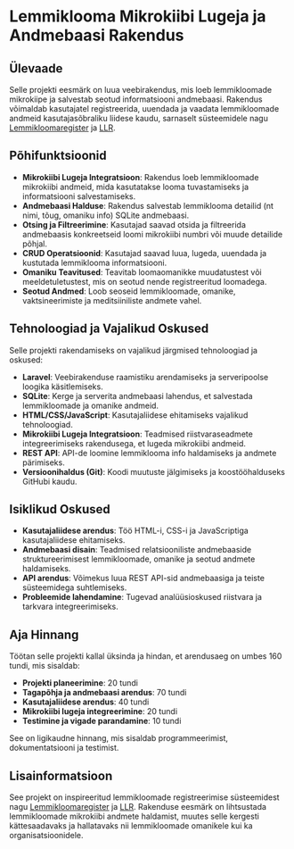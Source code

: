 # Lemmiklooma Mikrokiibi Lugeja ja Andmebaasi Rakendus

## Ülevaade

Selle projekti eesmärk on luua veebirakendus, mis loeb lemmikloomade mikrokiipe ja salvestab seotud informatsiooni andmebaasi. Rakendus võimaldab kasutajatel registreerida, uuendada ja vaadata lemmikloomade andmeid kasutajasõbraliku liidese kaudu, sarnaselt süsteemidele nagu [Lemmikloomaregister](https://www.lemmikloomaregister.ee/et/) ja [LLR](https://www.llr.ee/KKK).

## Põhifunktsioonid

- **Mikrokiibi Lugeja Integratsioon**: Rakendus loeb lemmikloomade mikrokiibi andmeid, mida kasutatakse looma tuvastamiseks ja informatsiooni salvestamiseks.
- **Andmebaasi Halduse**: Rakendus salvestab lemmiklooma detailid (nt nimi, tõug, omaniku info) SQLite andmebaasi.
- **Otsing ja Filtreerimine**: Kasutajad saavad otsida ja filtreerida andmebaasis konkreetseid loomi mikrokiibi numbri või muude detailide põhjal.
- **CRUD Operatsioonid**: Kasutajad saavad luua, lugeda, uuendada ja kustutada lemmiklooma informatsiooni.
- **Omaniku Teavitused**: Teavitab loomaomanikke muudatustest või meeldetuletustest, mis on seotud nende registreeritud loomadega.
- **Seotud Andmed**: Loob seoseid lemmikloomade, omanike, vaktsineerimiste ja meditsiiniliste andmete vahel.

## Tehnoloogiad ja Vajalikud Oskused

Selle projekti rakendamiseks on vajalikud järgmised tehnoloogiad ja oskused:

- **Laravel**: Veebirakenduse raamistiku arendamiseks ja serveripoolse loogika käsitlemiseks.
- **SQLite**: Kerge ja serverita andmebaasi lahendus, et salvestada lemmikloomade ja omanike andmeid.
- **HTML/CSS/JavaScript**: Kasutajaliidese ehitamiseks vajalikud tehnoloogiad.
- **Mikrokiibi Lugeja Integratsioon**: Teadmised riistvaraseadmete integreerimiseks rakendusega, et lugeda mikrokiibi andmeid.
- **REST API**: API-de loomine lemmiklooma info haldamiseks ja andmete pärimiseks.
- **Versioonihaldus (Git)**: Koodi muutuste jälgimiseks ja koostööhalduseks GitHubi kaudu.

## Isiklikud Oskused

- **Kasutajaliidese arendus**: Töö HTML-i, CSS-i ja JavaScriptiga kasutajaliidese ehitamiseks.
- **Andmebaasi disain**: Teadmised relatsiooniliste andmebaaside struktureerimisest lemmikloomade, omanike ja seotud andmete haldamiseks.
- **API arendus**: Võimekus luua REST API-sid andmebaasiga ja teiste süsteemidega suhtlemiseks.
- **Probleemide lahendamine**: Tugevad analüüsioskused riistvara ja tarkvara integreerimiseks.

## Aja Hinnang

Töötan selle projekti kallal üksinda ja hindan, et arendusaeg on umbes 160 tundi, mis sisaldab:

- **Projekti planeerimine**: 20 tundi
- **Tagapõhja ja andmebaasi arendus**: 70 tundi
- **Kasutajaliidese arendus**: 40 tundi
- **Mikrokiibi lugeja integreerimine**: 20 tundi
- **Testimine ja vigade parandamine**: 10 tundi

See on ligikaudne hinnang, mis sisaldab programmeerimist, dokumentatsiooni ja testimist.

## Lisainformatsioon

See projekt on inspireeritud lemmikloomade registreerimise süsteemidest nagu [Lemmikloomaregister](https://www.lemmikloomaregister.ee/et/) ja [LLR](https://www.llr.ee/KKK). Rakenduse eesmärk on lihtsustada lemmikloomade mikrokiibi andmete haldamist, muutes selle kergesti kättesaadavaks ja hallatavaks nii lemmikloomade omanikele kui ka organisatsioonidele.
